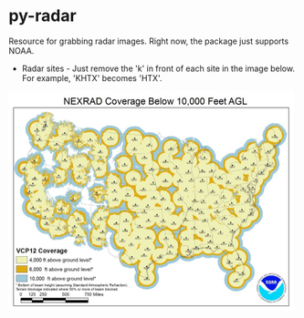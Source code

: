 py-radar
========

Resource for grabbing radar images.  Right now, the package just supports NOAA.


* Radar sites - Just remove the 'k' in front of each site in the image below.  For example, 'KHTX' becomes 'HTX'.

<a href="noaa_radar_coverage_map.jpg"><img src="noaa_radar_coverage_map.jpg" width="500"/></a>

